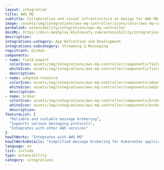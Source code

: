 ```yaml
---
layout: integration
title: AWS MQ
subtitle: Collaborative and visual infrastructure as design for AWS MQ
image: /assets/img/integrations/aws-mq-controller/icons/color/aws-mq-controller-color.svg
permalink: extensibility/integrations/aws-mq-controller
docURL: https://docs.meshplay.khulnasofy.com/extensibility/integrations/aws-mq-controller
description: 
integrations-category: App Definition and Development
integrations-subcategory: Streaming & Messaging
registrant: GitHub
components: 
- name: field-export
  colorIcon: assets/img/integrations/aws-mq-controller/components/field-export/icons/color/field-export-color.svg
  whiteIcon: assets/img/integrations/aws-mq-controller/components/field-export/icons/white/field-export-white.svg
  description: 
- name: adopted-resource
  colorIcon: assets/img/integrations/aws-mq-controller/components/adopted-resource/icons/color/adopted-resource-color.svg
  whiteIcon: assets/img/integrations/aws-mq-controller/components/adopted-resource/icons/white/adopted-resource-white.svg
  description: 
- name: broker
  colorIcon: assets/img/integrations/aws-mq-controller/components/broker/icons/color/broker-color.svg
  whiteIcon: assets/img/integrations/aws-mq-controller/components/broker/icons/white/broker-white.svg
  description: 
featureList: [
  "Reliable and scalable message brokering",
  "Supports various messaging protocols",
  "Integrates with other AWS services"
]
howItWorks: "Integrates with AWS MQ"
howItWorksDetails: "Simplified message brokering for Kubernetes applications on AWS"
language: en
list: include
type: extensibility
category: integrations
---
```

